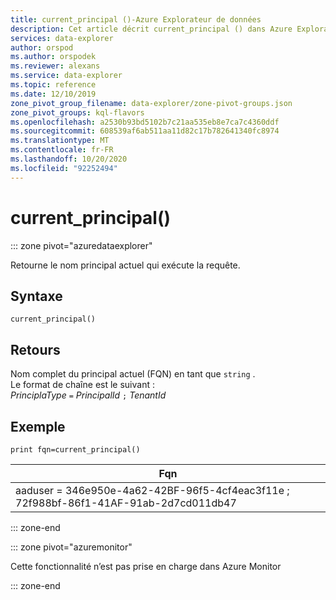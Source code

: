 ```yaml
---
title: current_principal ()-Azure Explorateur de données
description: Cet article décrit current_principal () dans Azure Explorateur de données.
services: data-explorer
author: orspod
ms.author: orspodek
ms.reviewer: alexans
ms.service: data-explorer
ms.topic: reference
ms.date: 12/10/2019
zone_pivot_group_filename: data-explorer/zone-pivot-groups.json
zone_pivot_groups: kql-flavors
ms.openlocfilehash: a2530b93bd5102b7c21aa535eb8e7ca7c4360ddf
ms.sourcegitcommit: 608539af6ab511aa11d82c17b782641340fc8974
ms.translationtype: MT
ms.contentlocale: fr-FR
ms.lasthandoff: 10/20/2020
ms.locfileid: "92252494"
---
```

# <a name="current_principal"></a>current_principal()

::: zone pivot="azuredataexplorer"

Retourne le nom principal actuel qui exécute la requête.

## <a name="syntax"></a>Syntaxe

`current_principal()`

## <a name="returns"></a>Retours

Nom complet du principal actuel (FQN) en tant que `string` .  
Le format de chaîne est le suivant :  
*PrinciplaType* `=` *PrincipalId* `;` *TenantId*

## <a name="example"></a>Exemple

<!-- csl: https://help.kusto.windows.net/Samples -->
```kusto
print fqn=current_principal()
```

|Fqn|
|---|
|aaduser = 346e950e-4a62-42BF-96f5-4cf4eac3f11e ; 72f988bf-86f1-41AF-91ab-2d7cd011db47|

::: zone-end

::: zone pivot="azuremonitor"

Cette fonctionnalité n’est pas prise en charge dans Azure Monitor

::: zone-end
